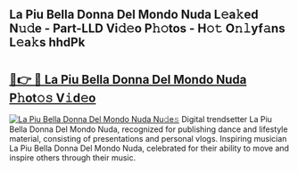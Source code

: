## La Piu Bella Donna Del Mondo Nuda L𝚎a𝚔ed N𝚞𝚍e - Part-LLD Vi𝚍𝚎o P𝚑𝚘tos - H𝚘𝚝 O𝚗𝚕yf𝚊ns L𝚎a𝚔s hhdPk

# <h2><a href="http://kfahbc.oniu.top/?m=La+Piu+Bella+Donna+Del+Mondo+Nuda">🔗👉 🔴 La Piu Bella Donna Del Mondo Nuda P𝚑ot𝚘𝚜 V𝚒d𝚎o</a></h2>

[![La Piu Bella Donna Del Mondo Nuda Nu𝚍e𝚜](https://i.imgur.com/0qMVB7G.gif)](http://kfahbc.oniu.top/?m=La+Piu+Bella+Donna+Del+Mondo+Nuda)
Digital trendsetter La Piu Bella Donna Del Mondo Nuda, recognized for publishing dance and lifestyle material, consisting of presentations and personal vlogs. Inspiring musician La Piu Bella Donna Del Mondo Nuda, celebrated for their ability to move and inspire others through their music.  
